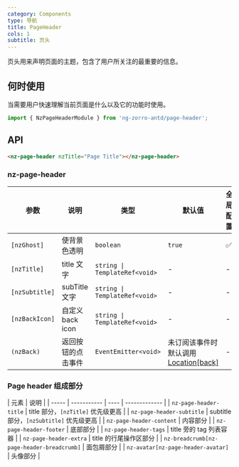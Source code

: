 ```yaml
---
category: Components
type: 导航
title: PageHeader
cols: 1
subtitle: 页头
---
```


页头用来声明页面的主题，包含了用户所关注的最重要的信息。

## 何时使用

当需要用户快速理解当前页面是什么以及它的功能时使用。

```ts
import { NzPageHeaderModule } from 'ng-zorro-antd/page-header';
```

## API

```html
<nz-page-header nzTitle="Page Title"></nz-page-header>
```

### nz-page-header
| 参数 | 说明 | 类型 | 默认值 | 全局配置 |
| --- | --- | --- | --- | --- |
| `[nzGhost]` | 使背景色透明 | `boolean` | `true` | ✅ |
| `[nzTitle]` | title 文字 | `string \| TemplateRef<void>` | - | - |
| `[nzSubtitle]` | subTitle 文字 | `string \| TemplateRef<void>` | - | - |
| `[nzBackIcon]` | 自定义 back icon | `string \| TemplateRef<void>` | - | - |
| `(nzBack)` | 返回按钮的点击事件 | `EventEmitter<void>` | 未订阅该事件时默认调用 [Location[back]](https://angular.cn/api/common/Location#back) | - |

### Page header 组成部分
| 元素 | 说明 |
| ----- | ----------- | ---- | ------------- |
| `nz-page-header-title` | title 部分，`[nzTitle]` 优先级更高 |
| `nz-page-header-subtitle` | subtitle 部分，`[nzSubtitle]` 优先级更高 |
| `nz-page-header-content` | 内容部分 |
| `nz-page-header-footer` | 底部部分 |
| `nz-page-header-tags` |  title 旁的 tag 列表容器 |
| `nz-page-header-extra` | title 的行尾操作区部分 |
| `nz-breadcrumb[nz-page-header-breadcrumb]` | 面包屑部分 |
| `nz-avatar[nz-page-header-avatar]` | 头像部分 |

